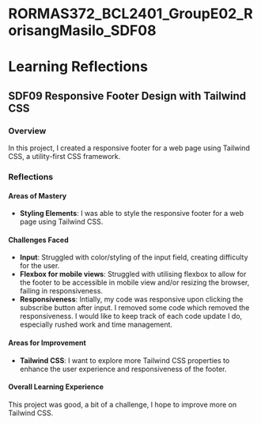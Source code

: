 # RORMAS372_BCL2401_GroupE02_RorisangMasilo_SDF08

# Learning Reflections

## **SDF09 Responsive Footer Design with Tailwind CSS**

### Overview

In this project, I created a responsive footer for a web page using Tailwind CSS, a utility-first CSS framework.

### Reflections

#### Areas of Mastery

- **Styling Elements**: I was able to style the responsive footer for a web page using Tailwind CSS.

#### Challenges Faced

- **Input**: Struggled with color/styling of the input field, creating difficulty for the user.
- **Flexbox for mobile views**: Struggled with utilising flexbox to allow for the footer to be accessible in mobile view and/or resizing the browser, failing in responsiveness.
- **Responsiveness**: Intially, my code was responsive upon clicking the subscribe button after input. I removed some code which removed the responsiveness. I would like to keep track of each code update I do, especially rushed work and time management.

#### Areas for Improvement

- **Tailwind CSS**: I want to explore more Tailwind CSS properties to enhance the user experience and responsiveness of the footer.

#### Overall Learning Experience

This project was good, a bit of a challenge, I hope to improve more on Tailwind CSS.
